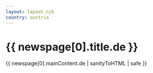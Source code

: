 ```yaml
---
layout: layout.njk
country: austria
---
```


<h1>{{ newspage[0].title.de }}</h1>
{{ newspage[0].mainContent.de | sanityToHTML | safe }}